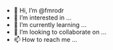 - 👋 Hi, I’m @fmrodr
- 👀 I’m interested in ...
- 🌱 I’m currently learning ...
- 💞️ I’m looking to collaborate on ...
- 📫 How to reach me ...

<!---
fmrodr/fmrodr is a ✨ special ✨ repository because its `README.md` (this file) appears on your GitHub profile.
You can click the Preview link to take a look at your changes.
--->
